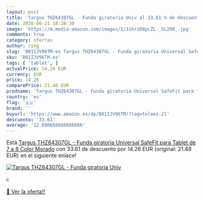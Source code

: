 ```yaml
---
layout: post
title: 'Targus THZ64307GL - Funda giratoria Univ al 33.61 % de descuento'
date: 2020-06-21 18:28:30
image: 'https://m.media-amazon.com/images/I/31k+zD8pcZL._SL200_.jpg'
comments: true
category: ofertas
author: ring
slug: 'B01IJV96TM-es Targus THZ64307GL - Funda giratoria Universal SafeFit para...'
sku: 'B01IJV96TM-es'
tags: [ 'tablet', ]
actualPrice: 14.26 EUR
currency: EUR
price: 14.26
comparePrice: 21.48 EUR
prodname: 'Targus THZ64307GL - Funda giratoria Universal SafeFit para Tablet de 7   a 8    Color Morado'
country: 'es'
flag: '🇪🇸'
brand: ''
buyurl: 'https://www.amazon.es/dp/B01IJV96TM/?tag=tolees-21'
descuento: '33.61'
average: '12.086666666666666'
---
```


Está [Targus THZ64307GL - Funda giratoria Universal SafeFit para Tablet de 7   a 8    Color Morado](https://www.amazon.es/dp/B01IJV96TM/?tag=tolees-21) con 33.61 de descuento por 14.26 EUR (original: 21.48 EUR) en el siguiente enlace!

[![Targus THZ64307GL - Funda giratoria Univ](https://m.media-amazon.com/images/I/31k+zD8pcZL._SL200_.jpg)](https://www.amazon.es/dp/B01IJV96TM/?tag=tolees-21)

ℹ️:


[🛒 Ver la oferta!!](https://www.amazon.es/dp/B01IJV96TM/?tag=tolees-21)
